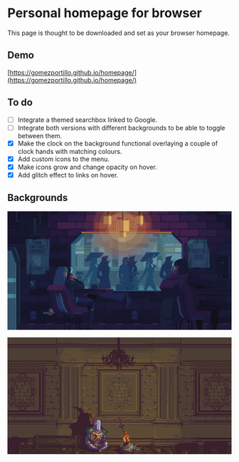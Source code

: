 # Personal homepage for browser

This page is thought to be downloaded and set as your browser homepage.

## Demo

[https://gomezportillo.github.io/homepage/](https://gomezportillo.github.io/homepage/)

## To do

- [ ] Integrate a themed searchbox linked to Google.
- [ ] Integrate both versions with different backgrounds to be able to toggle between them.
- [x] Make the clock on the background functional overlaying a couple of clock hands with matching colours.
- [x] Add custom icons to the menu.
- [x] Make icons grow and change opacity on hover.
- [x] Add glitch effect to links on hover.

## Backgrounds

![Background](images/background.gif)

![Alternative background](images/background-alt.gif)
